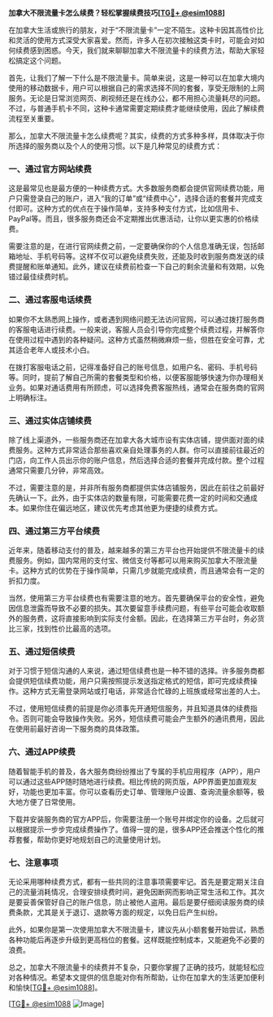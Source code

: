 **加拿大不限流量卡怎么续费？轻松掌握续费技巧[[TG💪+ @esim1088](https://t.me/s/esim1088)]**

在加拿大生活或旅行的朋友，对于“不限流量卡”一定不陌生。这种卡因其高性价比和灵活的使用方式深受大家喜爱。然而，许多人在初次接触这类卡时，可能会对如何续费感到困惑。今天，我们就来聊聊加拿大不限流量卡的续费方法，帮助大家轻松搞定这个问题。

首先，让我们了解一下什么是不限流量卡。简单来说，这是一种可以在加拿大境内使用的移动数据卡，用户可以根据自己的需求选择不同的套餐，享受无限制的上网服务。无论是日常浏览网页、刷视频还是在线办公，都不用担心流量耗尽的问题。不过，与普通手机卡不同，这种卡通常需要定期续费才能继续使用，因此了解续费流程至关重要。

那么，加拿大不限流量卡怎么续费呢？其实，续费的方式多种多样，具体取决于你所选择的服务商以及个人的使用习惯。以下是几种常见的续费方式：

### 一、通过官方网站续费

这是最常见也是最方便的一种续费方式。大多数服务商都会提供官网续费功能，用户只需登录自己的账户，进入“我的订单”或“续费中心”，选择合适的套餐并完成支付即可。这种方式的优点在于操作简单，支持多种支付方式，比如信用卡、PayPal等。而且，很多服务商还会不定期推出优惠活动，让你以更实惠的价格续费。

需要注意的是，在进行官网续费之前，一定要确保你的个人信息准确无误，包括邮箱地址、手机号码等。这样不仅可以避免续费失败，还能及时收到服务商发送的续费提醒和账单通知。此外，建议在续费前检查一下自己的剩余流量和有效期，以免错过最佳续费时机。

### 二、通过客服电话续费

如果你不太熟悉网上操作，或者遇到网络问题无法访问官网，可以通过拨打服务商的客服电话进行续费。一般来说，客服人员会引导你完成整个续费过程，并解答你在使用过程中遇到的各种疑问。这种方式虽然稍微麻烦一些，但胜在安全可靠，尤其适合老年人或技术小白。

在拨打客服电话之前，记得准备好自己的账号信息，如用户名、密码、手机号码等。同时，提前了解自己所需的套餐类型和价格，以便客服能够快速为你办理相关业务。如果对通话费用有所顾虑，可以选择免费客服热线，通常会在服务商的官网上明确标注。

### 三、通过实体店铺续费

除了线上渠道外，一些服务商还在加拿大各大城市设有实体店铺，提供面对面的续费服务。这种方式非常适合那些喜欢亲自处理事务的人群。你可以直接前往最近的门店，向工作人员出示你的账户信息，然后选择合适的套餐并完成付款。整个过程通常只需要几分钟，非常高效。

不过，需要注意的是，并非所有服务商都提供实体店铺服务，因此在前往之前最好先确认一下。此外，由于实体店的数量有限，可能需要花费一定的时间和交通成本。如果你住在偏远地区，建议优先考虑其他更为便捷的续费方式。

### 四、通过第三方平台续费

近年来，随着移动支付的普及，越来越多的第三方平台也开始提供不限流量卡的续费服务。例如，国内常用的支付宝、微信支付等都可以用来购买加拿大不限流量卡。这种方式的优势在于操作简单，只需几步就能完成续费，而且通常会有一定的折扣力度。

当然，使用第三方平台续费也有需要注意的地方。首先要确保平台的安全性，避免因信息泄露而导致不必要的损失。其次要留意手续费问题，有些平台可能会收取额外的服务费，这将直接影响到实际支付金额。因此，在选择第三方平台时，务必货比三家，找到性价比最高的选项。

### 五、通过短信续费

对于习惯于短信沟通的人来说，通过短信续费也是一种不错的选择。许多服务商都会提供短信续费功能，用户只需按照提示发送指定格式的短信，即可完成续费操作。这种方式无需登录网站或打电话，非常适合忙碌的上班族或经常出差的人士。

不过，使用短信续费的前提是你必须事先开通短信服务，并且知道具体的续费指令。否则可能会导致操作失败。另外，短信续费可能会产生额外的通讯费用，因此在使用前最好咨询一下服务商的具体政策。

### 六、通过APP续费

随着智能手机的普及，各大服务商纷纷推出了专属的手机应用程序（APP），用户可以通过这些APP随时随地进行续费。相比传统的网页版，APP界面更加直观友好，功能也更加丰富。你可以查看历史订单、管理账户设置、查询流量余额等，极大地方便了日常使用。

下载并安装服务商的官方APP后，你需要注册一个账号并绑定你的设备。之后就可以根据提示一步步完成续费操作了。值得一提的是，很多APP还会推送个性化的推荐套餐，帮助你更好地规划自己的流量使用计划。

### 七、注意事项

无论采用哪种续费方式，都有一些共同的注意事项需要牢记。首先是要定期关注自己的流量消耗情况，合理安排续费时间，避免因断网而影响正常生活和工作。其次是要妥善保管好自己的账户信息，防止被他人盗用。最后是要仔细阅读服务商的续费条款，尤其是关于退订、退款等方面的规定，以免日后产生纠纷。

此外，如果你是第一次使用加拿大不限流量卡，建议先从小额套餐开始尝试，熟悉各种功能后再逐步升级到更高档位的套餐。这样既能控制成本，又能避免不必要的浪费。

总之，加拿大不限流量卡的续费并不复杂，只要你掌握了正确的技巧，就能轻松应对各种情况。希望本文提供的信息能对你有所帮助，让你在加拿大的生活更加便利和愉快[[TG💪+ @esim1088](https://t.me/s/esim1088)]。

[[TG💪+ @esim1088](https://t.me/s/esim1088) ![Image](https://i.postimg.cc/4NQfJmqS/Snipaste-2025-05-13-00-14-12.png)]
